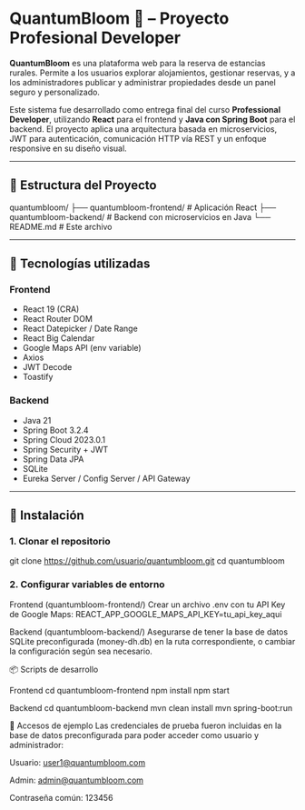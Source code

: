 # QuantumBloom 🌿 – Proyecto Profesional Developer

**QuantumBloom** es una plataforma web para la reserva de estancias rurales. Permite a los usuarios explorar alojamientos, gestionar reservas, y a los administradores publicar y administrar propiedades desde un panel seguro y personalizado.

Este sistema fue desarrollado como entrega final del curso **Professional Developer**, utilizando **React** para el frontend y **Java con Spring Boot** para el backend. El proyecto aplica una arquitectura basada en microservicios, JWT para autenticación, comunicación HTTP vía REST y un enfoque responsive en su diseño visual.

---

## 🔧 Estructura del Proyecto

quantumbloom/
├── quantumbloom-frontend/ # Aplicación React
├── quantumbloom-backend/ # Backend con microservicios en Java
└── README.md # Este archivo


---

## 🚀 Tecnologías utilizadas

### Frontend

- React 19 (CRA)
- React Router DOM
- React Datepicker / Date Range
- React Big Calendar
- Google Maps API (env variable)
- Axios
- JWT Decode
- Toastify

### Backend

- Java 21
- Spring Boot 3.2.4
- Spring Cloud 2023.0.1
- Spring Security + JWT
- Spring Data JPA
- SQLite
- Eureka Server / Config Server / API Gateway

---

## 📂 Instalación

### 1. Clonar el repositorio

git clone https://github.com/usuario/quantumbloom.git
cd quantumbloom

### 2. Configurar variables de entorno

Frontend (quantumbloom-frontend/)
Crear un archivo .env con tu API Key de Google Maps:
    REACT_APP_GOOGLE_MAPS_API_KEY=tu_api_key_aqui

Backend (quantumbloom-backend/)
Asegurarse de tener la base de datos SQLite preconfigurada (money-dh.db) en la ruta correspondiente, o cambiar la configuración según sea necesario.

📦 Scripts de desarrollo

Frontend
cd quantumbloom-frontend
npm install
npm start

Backend
cd quantumbloom-backend
mvn clean install
mvn spring-boot:run

🔐 Accesos de ejemplo
Las credenciales de prueba fueron incluidas en la base de datos preconfigurada para poder acceder como usuario y administrador:

Usuario: user1@quantumbloom.com

Admin: admin@quantumbloom.com

Contraseña común: 123456